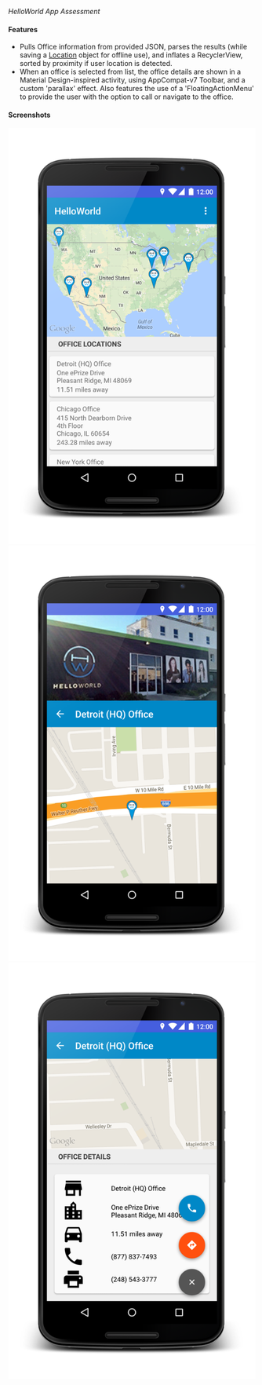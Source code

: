 *HelloWorld App Assessment*

#### Features
* Pulls Office information from provided JSON, parses the results (while saving a [Location](https://github.com/BMc08GT/HelloWorldAssessment/blob/master/app/src/main/java/com/bmc/helloworldassessment/misc/Location.java) object for offline use), and inflates a RecyclerView, sorted by proximity if user location is detected.
* When an office is selected from list, the office details are shown in a Material Design-inspired activity, using AppCompat-v7 Toolbar, and a custom 'parallax' effect.  Also features the use of a 'FloatingActionMenu' to provide the user with the option to call or navigate to the office.

#### Screenshots
![](art/office_list.png)
![](art/office_details.png)
![](art/office_details_with_fab.png)

